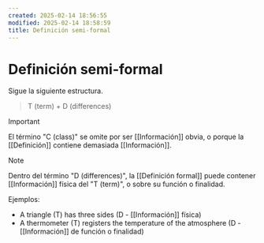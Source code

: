 ```yaml
---
created: 2025-02-14 18:56:55
modified: 2025-02-14 18:58:59
title: Definición semi-formal
---
```


# Definición semi-formal

Sigue la siguiente estructura.

> T (term) + D (differences)

> [!important]
> El término "C (class)" se omite por ser [[Información]] obvia, o porque la [[Definición]] contiene demasiada [[Información]].

> [!note]
> Dentro del término "D (differences)", la [[Definición formal]] puede contener [[Información]] física del "T (term)", o sobre su función o finalidad.

Ejemplos:

- A triangle (T) has three sides (D - [[Información]] física)
- A thermometer (T) registers the temperature of the atmosphere (D - [[Información]] de función o finalidad)
